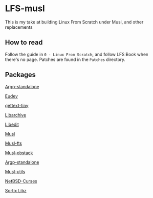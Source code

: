 # LFS-musl

This is my take at building Linux From Scratch under Musl, and other replacements

## How to read

Follow the guide in `0 - Linux From Scratch`, and follow LFS Book when there's no page. Patches are found in the `Patches` directory.

## Packages

[Argp-standalone](https://github.com/ericonr/argp-standalone)

[Eudev](https://github.com/eudev-project/eudev)

[gettext-tiny](https://github.com/sabotage-linux/gettext-tiny)

[Libarchive](https://www.libarchive.org/)

[Libedit](https://www.thrysoee.dk/editline/)

[Musl](https://musl.libc.org/)

[Musl-fts](http://github.com/void-linux/musl-fts)

[Musl-obstack](https://github.com/void-linux/musl-obstack)

[Argp-standalone](https://github.com/ericonr/argp-standalone)

[Musl-utils](https://github.com/yaybondi/musl-utils)

[NetBSD-Curses](https://github.com/sabotage-linux/netbsd-curses)

[Sortix Libz](https://sortix.org/libz/)
